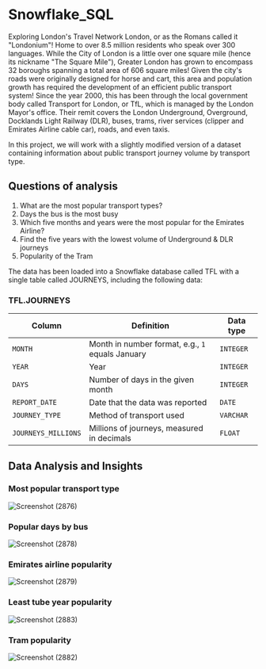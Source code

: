 # Snowflake_SQL
Exploring London's Travel Network
London, or as the Romans called it "Londonium"! Home to over 8.5 million residents who speak over 300 languages. While the City of London is a little over one square mile (hence its nickname "The Square Mile"), Greater London has grown to encompass 32 boroughs spanning a total area of 606 square miles!
Given the city's roads were originally designed for horse and cart, this area and population growth has required the development of an efficient public transport system! Since the year 2000, this has been through the local government body called Transport for London, or TfL, which is managed by the London Mayor's office. Their remit covers the London Underground, Overground, Docklands Light Railway (DLR), buses, trams, river services (clipper and Emirates Airline cable car), roads, and even taxis.

In this project, we will work with a slightly modified version of a dataset containing information about public transport journey volume by transport type.

## Questions of analysis
1. What are the most popular transport types?
2. Days the bus is the most busy
3. Which five months and years were the most popular for the Emirates Airline? 
4. Find the five years with the lowest volume of Underground & DLR journeys
5. Popularity of the Tram

The data has been loaded into a Snowflake database called TFL with a single table called JOURNEYS, including the following data:
### TFL.JOURNEYS

| Column | Definition | Data type |
|--------|------------|-----------|
| `MONTH`| Month in number format, e.g., `1` equals January | `INTEGER` |
| `YEAR` | Year | `INTEGER` |
| `DAYS` | Number of days in the given month | `INTEGER` |
| `REPORT_DATE` | Date that the data was reported | `DATE` |
| `JOURNEY_TYPE` | Method of transport used | `VARCHAR` |
| `JOURNEYS_MILLIONS` | Millions of journeys, measured in decimals | `FLOAT` |

## Data Analysis and Insights
### Most popular transport type
![Screenshot (2876)](https://github.com/user-attachments/assets/82dc6eb5-ab4c-44fb-aa09-ab19f29a77e0)

### Popular days by bus
![Screenshot (2878)](https://github.com/user-attachments/assets/2fcab6b4-cab9-4fe7-8209-0924368ec909)

### Emirates airline popularity
![Screenshot (2879)](https://github.com/user-attachments/assets/418c828c-4f47-4cbd-a68a-e23bc8dc9130)


### Least tube year popularity
![Screenshot (2883)](https://github.com/user-attachments/assets/7d964374-4963-49b6-a415-92a55432dfe4)


### Tram popularity
![Screenshot (2882)](https://github.com/user-attachments/assets/fe2ace10-5f22-4000-b3fc-288eaf8e3718)
